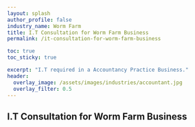 ```yaml
---
layout: splash 
author_profile: false 
industry_name: Worm Farm
title: I.T Consultation for Worm Farm Business
permalink: /it-consultation-for-worm-farm-business

toc: true
toc_sticky: true

excerpt: "I.T required in a Accountancy Practice Business."
header:
  overlay_image: /assets/images/industries/accountant.jpg
  overlay_filter: 0.5 
---
```


## I.T Consultation for Worm Farm Business